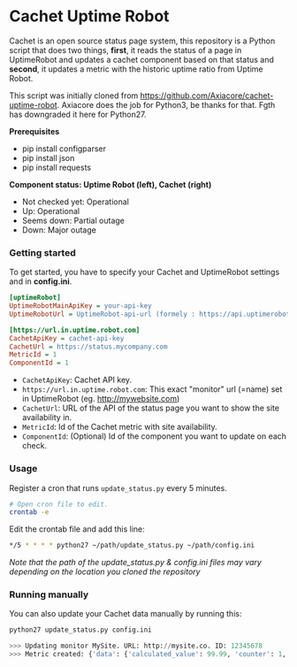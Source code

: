 # Cachet Uptime Robot

Cachet is an open source status page system, this repository is a Python script that does two things, **first**, it reads the status of a page in UptimeRobot and updates a cachet component based on that status and **second**, it updates a metric with the historic uptime ratio from Uptime Robot.

This script was initially cloned from https://github.com/Axiacore/cachet-uptime-robot. Axiacore does the job for Python3, be thanks for that.
Fgth has downgraded it here for Python27.

**Prerequisites**
* pip install configparser
* pip install json
* pip install requests


**Component status: Uptime Robot (left), Cachet (right)**

* Not checked yet: Operational
* Up: Operational
* Seems down: Partial outage
* Down: Major outage

### Getting started 

To get started, you have to specify your Cachet and UptimeRobot settings and in **config.ini**.
```ini
[uptimeRobot]
UptimeRobotMainApiKey = your-api-key
UptimeRobotUrl = UptimeRobot-api-url (formely : https://api.uptimerobot.com/v2/getMonitors)

[https://url.in.uptime.robot.com]
CachetApiKey = cachet-api-key
CachetUrl = https://status.mycompany.com
MetricId = 1
ComponentId = 1
```

* `CachetApiKey`:  Cachet API key.
* `https://url.in.uptime.robot.com`: This exact "monitor" url (=name) set in UptimeRobot (eg. http://mywebsite.com) 
* `CachetUrl`: URL of the API of the status page you want to show the site availability in.
* `MetricId`: Id of the Cachet metric with site availability.
* `ComponentId`: (Optional) Id of the component you want to update on each check.

### Usage

Register a cron that runs `update_status.py` every 5 minutes.

```bash
# Open cron file to edit.
crontab -e
```

Edit the crontab file and add this line:
```bash
*/5 * * * * python27 ~/path/update_status.py ~/path/config.ini
```

_Note that the path of the update_status.py & config.ini files may vary depending on the location you cloned the repository_

### Running manually

You can also update your Cachet data manually by running this:

```python
python27 update_status.py config.ini

>>> Updating monitor MySite. URL: http://mysite.co. ID: 12345678
>>> Metric created: {'data': {'calculated_value': 99.99, 'counter': 1, 'metric_id': 4, 'value': 99.99, 'created_at': '2016-08-12 08:23:10', 'updated_at': '2016-08-12 08:23:10', 'id': 99}}
```

